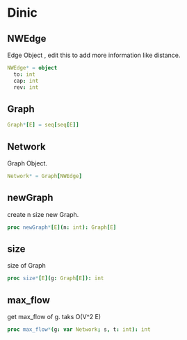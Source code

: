 # Dinic

## NWEdge

Edge Object , edit this to add more information like distance.
```nim
NWEdge* = object
  to: int
  cap: int
  rev: int

```
## Graph


```nim
Graph*[E] = seq[seq[E]]
```
## Network

Graph Object.
```nim
Network* = Graph[NWEdge]
```
## newGraph

create n size new Graph.
```nim
proc newGraph*[E](n: int): Graph[E]
```
## size

size of Graph
```nim
proc size*[E](g: Graph[E]): int
```
## max_flow

get max_flow of g. taks O(V^2 E)
```nim
proc max_flow*(g: var Network; s, t: int): int
```
